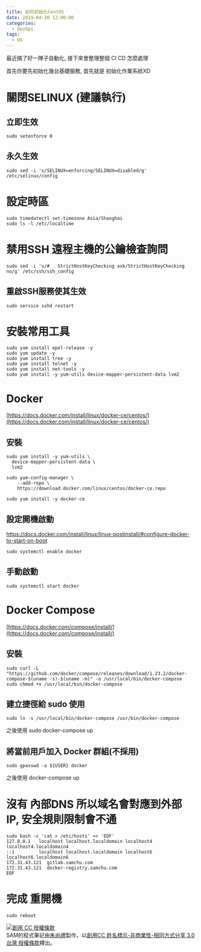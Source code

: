 ```yaml
---
title: 如何初始化CentOS
date: 2019-04-30 12:00:00
categories:
  - DevOps
tags:
  - OS
---
```


最近搞了好一陣子自動化, 接下來會整理整個 CI CD 怎麼處理

首先你要先初始化幾台基礎服務, 首先就是 初始化作業系統XD

<!--more-->

# 關閉SELINUX (建議執行)

## 立即生效
```
sudo setenforce 0
```
## 永久生效
```
sudo sed -i 's/SELINUX=enforcing/SELINUX=disabled/g' /etc/selinux/config
```

# 設定時區
```
sudo timedatectl set-timezone Asia/Shanghai
sudo ls -l /etc/localtime
```

# 禁用SSH 遠程主機的公鑰檢查詢問
```
sudo sed -i 's/#   StrictHostKeyChecking ask/StrictHostKeyChecking no/g' /etc/ssh/ssh_config
```
## 重啟SSH服務使其生效
```
sudo service sshd restart
```

# 安裝常用工具
```
sudo yum install epel-release -y
sudo yum update -y
sudo yum install tree -y
sudo yum install telnet -y
sudo yum install net-tools -y
sudo yum install -y yum-utils device-mapper-persistent-data lvm2
```

# Docker
[https://docs.docker.com/install/linux/docker-ce/centos/](https://docs.docker.com/install/linux/docker-ce/centos/)
## 安裝
```
sudo yum install -y yum-utils \
  device-mapper-persistent-data \
  lvm2

sudo yum-config-manager \
    --add-repo \
    https://download.docker.com/linux/centos/docker-ce.repo

sudo yum install -y docker-ce
```
## 設定開機啟動
https://docs.docker.com/install/linux/linux-postinstall/#configure-docker-to-start-on-boot
```
sudo systemctl enable docker
```
## 手動啟動
```
sudo systemctl start docker
```

# Docker Compose
[https://docs.docker.com/compose/install/](https://docs.docker.com/compose/install/)

## 安裝
```
sudo curl -L "https://github.com/docker/compose/releases/download/1.23.2/docker-compose-$(uname -s)-$(uname -m)" -o /usr/local/bin/docker-compose
sudo chmod +x /usr/local/bin/docker-compose
```

## 建立捷徑給 sudo 使用
```
sudo ln -s /usr/local/bin/docker-compose /usr/bin/docker-compose
```
之後使用 sudo docker-compose up

## 將當前用戶加入 Docker 群組(不採用)
```
sudo gpasswd -a ${USER} docker
```
之後使用 docker-compose up

# 沒有 內部DNS 所以域名會對應到外部 IP, 安全規則限制會不通
```
sudo bash -c 'cat > /etc/hosts' << 'EOF'
127.0.0.1   localhost localhost.localdomain localhost4 localhost4.localdomain4
::1         localhost localhost.localdomain localhost6 localhost6.localdomain6
172.31.43.121  gitlab.samchu.com
172.31.43.121  docker-registry.samchu.com
EOF
```

# 完成 重開機
```
sudo reboot
```

<a rel="license" href="http://creativecommons.org/licenses/by-nc-sa/3.0/tw/"><img alt="創用 CC 授權條款" style="border-width:0" src="https://i.creativecommons.org/l/by-nc-sa/3.0/tw/88x31.png" /></a><br /><span xmlns:dct="http://purl.org/dc/terms/" property="dct:title">SAM的程式筆記</span>由<a xmlns:cc="http://creativecommons.org/ns#" href="https://blog.samchu.dev/" property="cc:attributionName" rel="cc:attributionURL">朱尚禮</a>製作，以<a rel="license" href="http://creativecommons.org/licenses/by-nc-sa/3.0/tw/">創用CC 姓名標示-非商業性-相同方式分享 3.0 台灣 授權條款</a>釋出。